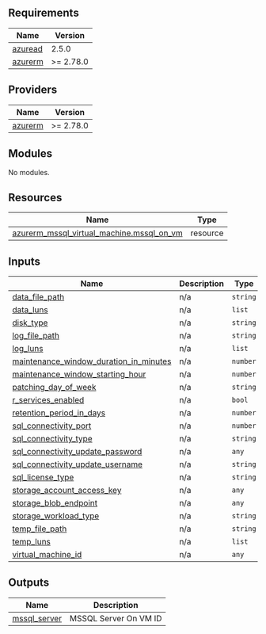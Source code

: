 <!-- BEGIN_TF_DOCS -->
## Requirements

| Name | Version |
|------|---------|
| <a name="requirement_azuread"></a> [azuread](#requirement\_azuread) | 2.5.0 |
| <a name="requirement_azurerm"></a> [azurerm](#requirement\_azurerm) | >= 2.78.0 |

## Providers

| Name | Version |
|------|---------|
| <a name="provider_azurerm"></a> [azurerm](#provider\_azurerm) | >= 2.78.0 |

## Modules

No modules.

## Resources

| Name | Type |
|------|------|
| [azurerm_mssql_virtual_machine.mssql_on_vm](https://registry.terraform.io/providers/hashicorp/azurerm/latest/docs/resources/mssql_virtual_machine) | resource |

## Inputs

| Name | Description | Type | Default | Required |
|------|-------------|------|---------|:--------:|
| <a name="input_data_file_path"></a> [data\_file\_path](#input\_data\_file\_path) | n/a | `string` | `"F:\\data"` | no |
| <a name="input_data_luns"></a> [data\_luns](#input\_data\_luns) | n/a | `list` | n/a | yes |
| <a name="input_disk_type"></a> [disk\_type](#input\_disk\_type) | n/a | `string` | `"NEW"` | no |
| <a name="input_log_file_path"></a> [log\_file\_path](#input\_log\_file\_path) | n/a | `string` | `"G:\\data"` | no |
| <a name="input_log_luns"></a> [log\_luns](#input\_log\_luns) | n/a | `list` | n/a | yes |
| <a name="input_maintenance_window_duration_in_minutes"></a> [maintenance\_window\_duration\_in\_minutes](#input\_maintenance\_window\_duration\_in\_minutes) | n/a | `number` | `60` | no |
| <a name="input_maintenance_window_starting_hour"></a> [maintenance\_window\_starting\_hour](#input\_maintenance\_window\_starting\_hour) | n/a | `number` | `2` | no |
| <a name="input_patching_day_of_week"></a> [patching\_day\_of\_week](#input\_patching\_day\_of\_week) | n/a | `string` | `"Saturday"` | no |
| <a name="input_r_services_enabled"></a> [r\_services\_enabled](#input\_r\_services\_enabled) | n/a | `bool` | `true` | no |
| <a name="input_retention_period_in_days"></a> [retention\_period\_in\_days](#input\_retention\_period\_in\_days) | n/a | `number` | `7` | no |
| <a name="input_sql_connectivity_port"></a> [sql\_connectivity\_port](#input\_sql\_connectivity\_port) | n/a | `number` | `1433` | no |
| <a name="input_sql_connectivity_type"></a> [sql\_connectivity\_type](#input\_sql\_connectivity\_type) | n/a | `string` | `"PRIVATE"` | no |
| <a name="input_sql_connectivity_update_password"></a> [sql\_connectivity\_update\_password](#input\_sql\_connectivity\_update\_password) | n/a | `any` | n/a | yes |
| <a name="input_sql_connectivity_update_username"></a> [sql\_connectivity\_update\_username](#input\_sql\_connectivity\_update\_username) | n/a | `string` | `"sqllogin"` | no |
| <a name="input_sql_license_type"></a> [sql\_license\_type](#input\_sql\_license\_type) | n/a | `string` | `"PAYG"` | no |
| <a name="input_storage_account_access_key"></a> [storage\_account\_access\_key](#input\_storage\_account\_access\_key) | n/a | `any` | `null` | no |
| <a name="input_storage_blob_endpoint"></a> [storage\_blob\_endpoint](#input\_storage\_blob\_endpoint) | n/a | `any` | `null` | no |
| <a name="input_storage_workload_type"></a> [storage\_workload\_type](#input\_storage\_workload\_type) | n/a | `string` | `"GENERAL"` | no |
| <a name="input_temp_file_path"></a> [temp\_file\_path](#input\_temp\_file\_path) | n/a | `string` | `"H:\\data"` | no |
| <a name="input_temp_luns"></a> [temp\_luns](#input\_temp\_luns) | n/a | `list` | n/a | yes |
| <a name="input_virtual_machine_id"></a> [virtual\_machine\_id](#input\_virtual\_machine\_id) | n/a | `any` | n/a | yes |

## Outputs

| Name | Description |
|------|-------------|
| <a name="output_mssql_server"></a> [mssql\_server](#output\_mssql\_server) | MSSQL Server On VM ID |
<!-- END_TF_DOCS -->